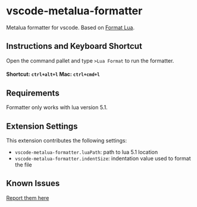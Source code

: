 # vscode-metalua-formatter 

Metalua formatter for vscode. Based on [Format Lua](https://github.com/denglf/FormatLua).

## Instructions and Keyboard Shortcut
Open the command pallet and type `>Lua Format` to run the formatter.
  #### Shortcut: `ctrl+alt+l`     Mac: `ctrl+cmd+l`  

## Requirements

Formatter only works with lua version 5.1.
## Extension Settings

This extension contributes the following settings:

* `vscode-metalua-formatter.luaPath`: path to lua 5.1 location
* `vscode-metalua-formatter.indentSize`: indentation value used to format the file

## Known Issues
[Report them here](https://github.com/geappliances/vscode-metalua-formatter/issues)


